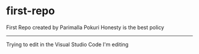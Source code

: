 # first-repo
First Repo created by Parimalla Pokuri 
Honesty is the best policy

---

Trying to edit in the Visual Studio Code 
I'm editing